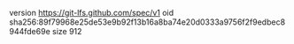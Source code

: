 version https://git-lfs.github.com/spec/v1
oid sha256:89f79968e25de53e9b92f13b16a8ba74e20d0333a9756f2f9edbec8944fde69e
size 912
